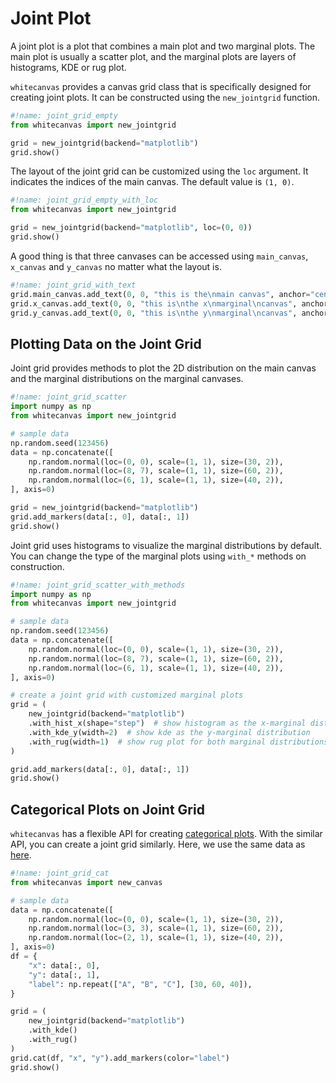 # Joint Plot

A joint plot is a plot that combines a main plot and two marginal plots. The main plot is usually a scatter plot, and the marginal plots are layers of histograms, KDE or rug
plot.

`whitecanvas` provides a canvas grid class that is specifically designed for creating joint plots. It can be constructed using the `new_jointgrid` function.

``` python
#!name: joint_grid_empty
from whitecanvas import new_jointgrid

grid = new_jointgrid(backend="matplotlib")
grid.show()
```

The layout of the joint grid can be customized using the `loc` argument. It indicates
the indices of the main canvas. The default value is `(1, 0)`.

``` python
#!name: joint_grid_empty_with_loc
from whitecanvas import new_jointgrid

grid = new_jointgrid(backend="matplotlib", loc=(0, 0))
grid.show()
```

A good thing is that three canvases can be accessed using `main_canvas`, `x_canvas` and
`y_canvas` no matter what the layout is.

``` python
#!name: joint_grid_with_text
grid.main_canvas.add_text(0, 0, "this is the\nmain canvas", anchor="center")
grid.x_canvas.add_text(0, 0, "this is\nthe x\nmarginal\ncanvas", anchor="center")
grid.y_canvas.add_text(0, 0, "this is\nthe y\nmarginal\ncanvas", anchor="center")
```

## Plotting Data on the Joint Grid

Joint grid provides methods to plot the 2D distribution on the main canvas and the marginal distributions on the marginal canvases.

``` python
#!name: joint_grid_scatter
import numpy as np
from whitecanvas import new_jointgrid

# sample data
np.random.seed(123456)
data = np.concatenate([
    np.random.normal(loc=(0, 0), scale=(1, 1), size=(30, 2)),
    np.random.normal(loc=(8, 7), scale=(1, 1), size=(60, 2)),
    np.random.normal(loc=(6, 1), scale=(1, 1), size=(40, 2)),
], axis=0)

grid = new_jointgrid(backend="matplotlib")
grid.add_markers(data[:, 0], data[:, 1])
grid.show()
```

Joint grid uses histograms to visualize the marginal distributions by default. You can change the type of the marginal plots using `with_*` methods on construction.

``` python
#!name: joint_grid_scatter_with_methods
import numpy as np
from whitecanvas import new_jointgrid

# sample data
np.random.seed(123456)
data = np.concatenate([
    np.random.normal(loc=(0, 0), scale=(1, 1), size=(30, 2)),
    np.random.normal(loc=(8, 7), scale=(1, 1), size=(60, 2)),
    np.random.normal(loc=(6, 1), scale=(1, 1), size=(40, 2)),
], axis=0)

# create a joint grid with customized marginal plots
grid = (
    new_jointgrid(backend="matplotlib")
    .with_hist_x(shape="step")  # show histogram as the x-marginal distribution
    .with_kde_y(width=2)  # show kde as the y-marginal distribution
    .with_rug(width=1)  # show rug plot for both marginal distributions
)

grid.add_markers(data[:, 0], data[:, 1])
grid.show()
```

## Categorical Plots on Joint Grid

`whitecanvas` has a flexible API for creating [categorical plots](../categorical/index.md). With the similar API, you can create a joint grid similarly. Here, we use the same
data as [here](../categorical/num_num.md).

``` python
#!name: joint_grid_cat
from whitecanvas import new_canvas

# sample data
data = np.concatenate([
    np.random.normal(loc=(0, 0), scale=(1, 1), size=(30, 2)),
    np.random.normal(loc=(3, 3), scale=(1, 1), size=(60, 2)),
    np.random.normal(loc=(2, 1), scale=(1, 1), size=(40, 2)),
], axis=0)
df = {
    "x": data[:, 0],
    "y": data[:, 1],
    "label": np.repeat(["A", "B", "C"], [30, 60, 40]),
}

grid = (
    new_jointgrid(backend="matplotlib")
    .with_kde()
    .with_rug()
)
grid.cat(df, "x", "y").add_markers(color="label")
grid.show()
```
